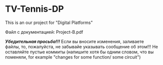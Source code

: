 # TV-Tennis-DP
This is an our project for "Digital Platforms"

Файл с документацией: Project-B.pdf


***Убедительная просьба!!!***
Если вы вносите изменения, заливаете файлы, то, пожалуйста, не забывайе указывать сообщение об этом!!!
Не оставляйте пустые коммиты (напишите хотя бы одним словом, что вы поменяли, for example  "changes for some function/ some circuit")

